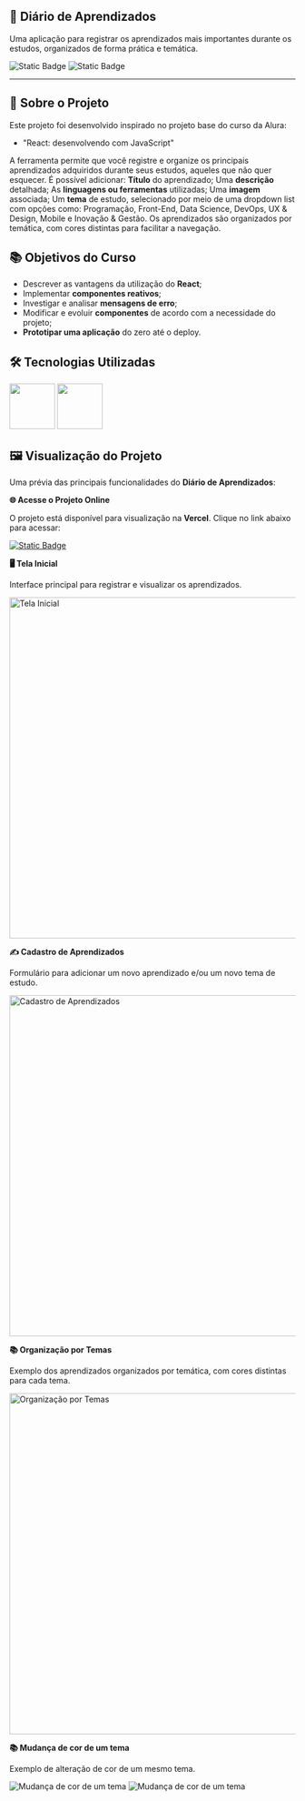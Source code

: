 ## 📔 Diário de Aprendizados

Uma aplicação para registrar os aprendizados mais importantes durante os estudos, organizados de forma prática e temática.

![Static Badge](https://img.shields.io/badge/Conclu%C3%ADdo-label?style=for-the-badge&label=Status) ![Static Badge](https://img.shields.io/badge/Alura-label?style=for-the-badge&label=Curso&color=%23000080)

<hr>

## 🚀 Sobre o Projeto

Este projeto foi desenvolvido inspirado no projeto base do curso da Alura:

* "React: desenvolvendo com JavaScript"
  
A ferramenta permite que você registre e organize os principais aprendizados adquiridos durante seus estudos, aqueles que não quer esquecer. É possível adicionar: **Título** do aprendizado; Uma **descrição** detalhada; As **linguagens ou ferramentas** utilizadas; Uma **imagem** associada; Um **tema** de estudo, selecionado por meio de uma dropdown list com opções como: Programação, Front-End, Data Science, DevOps, UX & Design, Mobile e Inovação & Gestão. Os aprendizados são organizados por temática, com cores distintas para facilitar a navegação.

## 📚 Objetivos do Curso

* Descrever as vantagens da utilização do **React**;
* Implementar **componentes reativos**;
* Investigar e analisar **mensagens de erro**;
* Modificar e evoluir **componentes** de acordo com a necessidade do projeto;
* **Prototipar uma aplicação** do zero até o deploy.

## 🛠️ Tecnologias Utilizadas

<img src="https://cdn.jsdelivr.net/gh/devicons/devicon@latest/icons/react/react-original-wordmark.svg" width="80" height="80"/> <img src="https://cdn.jsdelivr.net/gh/devicons/devicon@latest/icons/javascript/javascript-original.svg" width="80" height="80"/>
          

## 🖼️ Visualização do Projeto

Uma prévia das principais funcionalidades do **Diário de Aprendizados**:

**🌐 Acesse o Projeto Online**

O projeto está disponível para visualização na **Vercel**. Clique no link abaixo para acessar:

<a href="https://diario-de-aprendizados.vercel.app/" target="_blank">![Static Badge](https://img.shields.io/badge/Vercel-project?style=for-the-badge&color=A91079)</a>

**🖥️ Tela Inicial**

Interface principal para registrar e visualizar os aprendizados.

<img src="public/images/diario-de-aprendizados-home.png" alt="Tela Inicial" width="600"/>

**✍️ Cadastro de Aprendizados**

Formulário para adicionar um novo aprendizado e/ou um novo tema de estudo.

<img src="public/images/diario-de-aprendizados-form.png" alt="Cadastro de Aprendizados" width="600"/>

**📚 Organização por Temas**

Exemplo dos aprendizados organizados por temática, com cores distintas para cada tema.

<img src="public/images/diario-de-aprendizados-front-end.png" alt="Organização por Temas" width="600"/>

**📚 Mudança de cor de um tema**

Exemplo de alteração de cor de um mesmo tema.

<img src="public/images/diario-de-aprendizados-ux-1.png" alt="Mudança de cor de um tema"/>
<img src="public/images/diario-de-aprendizados-ux-2.png" alt="Mudança de cor de um tema"/>
